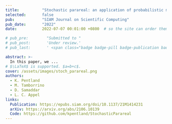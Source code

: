 ```yaml
---
title:          "Stochastic parareal: an application of probabilistic methods to time-parallelisation"
selected:       false
pub:            "SIAM Journal on Scientific Computing"
pub_date:       "2022"
date:           2022-07-07 00:01:00 +0800  # so the site can order them correctly

# pub_pre:        "Submitted to "
# pub_post:       'Under review.'
# pub_last:       ' <span class="badge badge-pill badge-publication badge-success">Spotlight</span>'

abstract: >-
  In this paper, we ...
# $\LaTeX$ is supported. $a=b+c$.
cover: /assets/images/stoch_parareal.png
authors:
  - K. Pentland
  - M. Tamborrino
  - D. Samaddar
  - L. C. Appel
links:
  Publication: https://epubs.siam.org/doi/10.1137/21M1414231
  arXiv: https://arxiv.org/abs/2106.10139
  Code: https://github.com/kpentland/StochasticParareal
---
```



